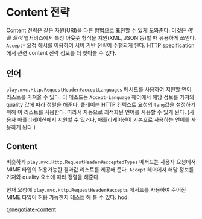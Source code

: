 <!--- Copyright (C) 2009-2015 Typesafe Inc. <http://www.typesafe.com> -->
# Content 전략

Content 전략은 같은 자원(URI)을 다른 방법으로 표현할 수 있게 도와준다. 이것은  *예를 들어* 웹서비스에서 특정 아웃풋 형식을 지원(XML, JSON 등)할 때 유용하게 쓰인다. `Accept*` 요청 헤서를 이용하여 서버 기반 전략이 수행되게 된다.  [HTTP specification](http://www.w3.org/Protocols/rfc2616/rfc2616-sec12.html)에서 관련 content 전략 정보를 더 찾아볼 수 있다.


## 언어

`play.mvc.Http.RequestHeader#acceptLanguages` 메서드를 사용하여 지원할 언어 리스트를 가져올 수 있다. 이 메소드는 `Accept-Language` 헤더에서 해당 정보를 가져와 quality 값에 따라 정렬을 해준다. 플레이는 HTTP 컨텍스트 요청의 `lang`값을 설정하기 위해 이 리스트를 사용한다. 따라서 자동으로 최적화된 언어를 사용할 수 있게 된다. (사용자 애플리케이션에서 지원할 수 있거나, 애플리케이션이 기본으로 사용하는 언어를 사용하게 된다.)


## Content

비슷하게 `play.mvc.Http.RequestHeader#acceptedTypes` 메서드는 사용자 요청에서 MIME 타입의 허용가능한 결과값 리스트를 제공해 준다. `Accept` 헤더에서 해당 정보를 가져와 quality 요소에 따라 정렬을 해준다.

현재 요청에 `play.mvc.Http.RequestHeader#accepts` 메서드를 사용하여 주어진 MIME 타입이 허용 가능한지 테스트 해 볼 수 있다: hod:

@[negotiate-content](code/javaguide/http/JavaContentNegotiation.java)
